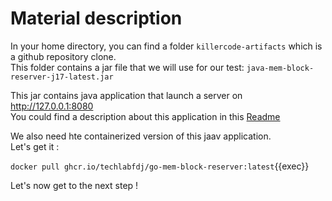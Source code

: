# Material description

In your home directory, you can find a folder ```killercode-artifacts``` which is a github repository clone.  
This folder contains a jar file that we will use for our test:   ```java-mem-block-reserver-j17-latest.jar```  

This jar contains  java application that launch a server on http://127.0.0.1:8080  
You could find a description about this application in this [Readme](https://github.com/techlabfdj/killercoda/blob/main/java-mem-block-reserver/README.md)

We also need hte containerized version of this jaav application.  
Let's get it :   

```docker pull ghcr.io/techlabfdj/go-mem-block-reserver:latest```{{exec}}  

Let's now get to the next step !